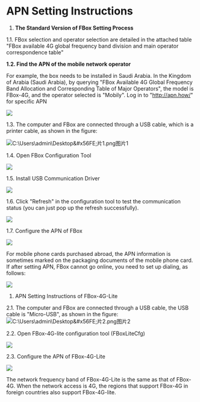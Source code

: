 # APN Setting Instructions

1. **The Standard Version of FBox Setting Process**

1.1. FBox selection and operator selection are detailed in the attached table "FBox available 4G global frequency band division and main operator correspondence table"

**1.2. Find the APN of the mobile network operator**

For example, the box needs to be installed in Saudi Arabia. In the Kingdom of Arabia \(Saudi Arabia\), by querying "FBox Available 4G Global Frequency Band Allocation and Corresponding Table of Major Operators", the model is FBox-4G, and the operator selected is "Mobily". Log in to "http://apn.how/" for specific APN

![](../.gitbook/assets/0%20%281%29.png)

1.3. The computer and FBox are connected through a USB cable, which is a printer cable, as shown in the figure:

![C:\Users\admin\Desktop\&#x56FE;&#x7247;1.png&#x56FE;&#x7247;1](../.gitbook/assets/1%20%282%29.png)

1.4. Open FBox Configuration Tool

![](../.gitbook/assets/2%20%284%29.png)

1.5. Install USB Communication Driver

![](../.gitbook/assets/3%20%283%29.png)

1.6. Click "Refresh" in the configuration tool to test the communication status \(you can just pop up the refresh successfully\).

![](../.gitbook/assets/4%20%284%29.png)

1.7. Configure the APN of FBox

![](../.gitbook/assets/5%20%281%29.png)

For mobile phone cards purchased abroad, the APN information is sometimes marked on the packaging documents of the mobile phone card. If after setting APN, FBox cannot go online, you need to set up dialing, as follows:

![](../.gitbook/assets/6.png)

1. APN Setting Instructions of FBox-4G-Lite

2.1. The computer and FBox are connected through a USB cable, the USB cable is "Micro-USB", as shown in the figure:![C:\Users\admin\Desktop\&#x56FE;&#x7247;2.png&#x56FE;&#x7247;2](../.gitbook/assets/7%20%281%29.png)

2.2. Open FBox-4G-lite configuration tool \(FBoxLiteCfg\)

![](../.gitbook/assets/8%20%281%29.png)

2.3. Configure the APN of FBox-4G-Lite

![](../.gitbook/assets/9%20%281%29.png)

The network frequency band of FBox-4G-Lite is the same as that of FBox-4G. When the network access is 4G, the regions that support FBox-4G in foreign countries also support FBox-4G-lite.

